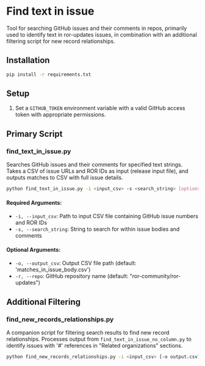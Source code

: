 # Find text in issue

Tool for searching GitHub issues and their comments in repos, primarily used to identify text in ror-updates issues, in combination with an additional filtering script for new record relationships.

## Installation

```bash
pip install -r requirements.txt
```

## Setup

1. Set a `GITHUB_TOKEN` environment variable with a valid GitHub access token with appropriate permissions.

## Primary Script

### find_text_in_issue.py

Searches GitHub issues and their comments for specified text strings. Takes a CSV of issue URLs and ROR IDs as input (release input file), and outputs matches to CSV with full issue details.

```bash
python find_text_in_issue.py -i <input_csv> -s <search_string> [options]
```

#### Required Arguments:
- `-i, --input_csv`: Path to input CSV file containing GitHub issue numbers and ROR IDs
- `-s, --search_string`: String to search for within issue bodies and comments

#### Optional Arguments:
- `-o, --output_csv`: Output CSV file path (default: 'matches_in_issue_body.csv')
- `-r, --repo`: GitHub repository name (default: "ror-community/ror-updates")

## Additional Filtering

### find_new_records_relationships.py

A companion script for filtering search results to find new record relationships. Processes output from `find_text_in_issue_no_column.py` to identify issues with '#' references in "Related organizations" sections.

```bash
python find_new_records_relationships.py -i <input_csv> [-o output.csv] [-v]
```